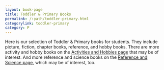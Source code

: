 ```yaml
---
layout: book-page
title: Toddler & Primary Books
permalink: /:path/toddler-primary.html
categorylink: toddler-primary
category: P
---
```


<p class="lead">Here is our selection of Toddler &amp; Primary books for students. They include picture, fiction, chapter books, reference, and hobby books. There are more activity and hobby books on the <a href="./activity-hobby.html">Activities and Hobbies page</a> that may be of interest. And more reference and science books on the <a href="./reference-science.html">Reference and Science page</a>, which may be of interest, too.</p>
